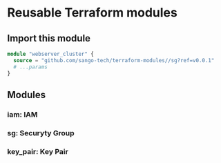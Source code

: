 # Reusable Terraform modules

## Import this module

```tf
module "webserver_cluster" {
  source = "github.com/sango-tech/terraform-modules//sg?ref=v0.0.1"
  # ...params
}
```

## Modules
### iam: IAM
### sg: Securyty Group
### key_pair: Key Pair
